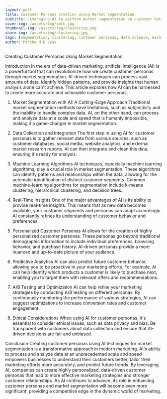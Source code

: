 ```yaml
---
layout: post
title: Customer Persona Creation using Market Segmentation
subtitle: Leveraging AI to perform market segmentation on customer data to create customer personas
cover-img: /assets/img/path.jpg
thumbnail-img: /assets/img/clustering.png
share-img: /assets/img/clustering.jpg
tags: [segmentation, clustering, customer personas, data science, machine_learning]
author: Parika M B Vyas
---
```


Creating Customer Personas Using Market Segmentation

Introduction
In the era of data-driven marketing, artificial intelligence (AI) is a powerful tool that can revolutionize how we create customer personas through market segmentation. AI-driven techniques can process vast amounts of data, identify hidden patterns, and provide insights that human analysis alone can't achieve. This article explores how AI can be harnessed to create more accurate and actionable customer personas.

1. Market Segmentation with AI: A Cutting-Edge Approach
Traditional market segmentation methods have limitations, such as subjectivity and the inability to handle complex data. AI, on the other hand, can process and analyze data at a scale and speed that is humanly impossible, making it a game-changer in market segmentation.

2. Data Collection and Integration
The first step in using AI for customer personas is to gather relevant data from various sources, such as customer databases, social media, website analytics, and external market research reports. AI can then integrate and clean this data, ensuring it's ready for analysis.

3. Machine Learning Algorithms
AI techniques, especially machine learning algorithms, play a crucial role in market segmentation. These algorithms can identify patterns and relationships within the data, allowing for the automatic identification of distinct customer segments. Common machine-learning algorithms for segmentation include k-means clustering, hierarchical clustering, and decision trees.

4. Real-Time Insights
One of the major advantages of AI is its ability to provide real-time insights. This means that as new data becomes available, your customer segments and personas can adapt accordingly. AI constantly refines its understanding of customer behavior and preferences.

5. Personalized Customer Personas
AI allows for the creation of highly personalized customer personas. These personas go beyond traditional demographic information to include individual preferences, browsing behavior, and purchase history. AI-driven personas provide a more nuanced and up-to-date picture of your audience.

6. Predictive Analytics
AI can also predict future customer behavior, allowing you to be proactive in your marketing efforts. For example, AI can help identify which products a customer is likely to purchase next, enabling you to target them with relevant offers and recommendations.

7. A/B Testing and Optimization
AI can help refine your marketing strategies by conducting A/B testing on different personas. By continuously monitoring the performance of various strategies, AI can suggest optimizations to increase conversion rates and customer engagement.

8. Ethical Considerations
When using AI for customer personas, it's essential to consider ethical issues, such as data privacy and bias. Be transparent with customers about data collection and ensure that AI-driven decisions are fair and unbiased.

Conclusion
Creating customer personas using AI techniques for market segmentation is a transformative approach in modern marketing. AI's ability to process and analyze data at an unprecedented scale and speed empowers businesses to understand their customers better, tailor their marketing efforts more accurately, and predict future trends. By leveraging AI, companies can create highly personalized, data-driven customer personas that lead to more effective marketing strategies and stronger customer relationships. As AI continues to advance, its role in enhancing customer personas and market segmentation will become even more significant, providing a competitive edge in the dynamic world of marketing.


















